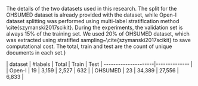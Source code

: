 The details of the two datasets used in this research. The split for the OHSUMED dataset is already provided with the dataset, while Open-I dataset splitting was performed using multi-label stratification method \cite{szymanski2017scikit}. During the experiments, the validation set is always 15\% of the training set. We used 20\% of OHSUMED dataset, which was extracted using stratified sampling~\cite{szymanski2017scikit} to save computational cost. The total, train and test are the count of unique documents in each set.}


| dataset          | \#labels | Total  | Train | Test
| ---------------------|-------------- |
| Open-I         |   19      | 3,159    | 2,527     | 632  |
| OHSUMED        |   23      | 34,389   | 27,556    | 6,833  |
